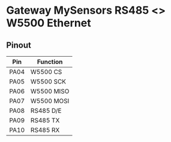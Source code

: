 # Gateway MySensors RS485 <> W5500 Ethernet
## Pinout
| Pin  | Function   |
| ---- | ---------- |
| PA04 | W5500 CS   |
| PA05 | W5500 SCK  |
| PA06 | W5500 MISO |
| PA07 | W5500 MOSI |
| PA08 | RS485 D/E  |
| PA09 | RS485 TX   |
| PA10 | RS485 RX   |
